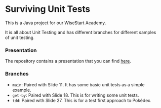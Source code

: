 # Surviving Unit Tests

This is a Java project for our WiseStart Academy.

It is all about Unit Testing and has different branches for different samples of unit testing.

### Presentation

The repository contains a presentation that you can find [here](https://docs.google.com/presentation/d/17Zqp4cAZWybeCDhVk2WMQyAiNDqCXl2X_JfWMjikrRQ).

### Branches

- `main`: Paired with Slide 11. It has some basic unit tests as a simple example.
- `get-by`: Paired with Slide 18. This is for writing some unit tests.
- `tdd`: Paired with Slide 27. This is for a test first approach to Pokédex.
